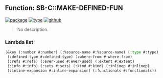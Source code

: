 ## Function: SB-C::MAKE-DEFINED-FUN
[![package](https://img.shields.io/badge/Package-SB--C-5f9ea0.svg?style=social&colorA=999999)](../) [![type](https://img.shields.io/badge/Type-Function-5f9ea0.svg?style=social&colorA=999999)](../#function) [![github](https://img.shields.io/badge/GitHub-View_the_source-5f9ea0.svg?style=social&colorA=999999&logo=github)](https://github.com/sbcl/sbcl/blob/master/src/compiler/node.lisp/) 

> No description.

### Lambda list
```cl
(&key (:number #:number) (:%source-name #:%source-name) (:type #:type)
 (:defined-type #:defined-type) (:where-from #:where-from)
 (:refs #:refs) (:ever-used #:ever-used) (:extent #:extent)
 (:info #:info) (:sets #:sets) (:kind #:kind) (:inlinep #:inlinep)
 (:inline-expansion #:inline-expansion) (:functionals #:functionals))
```
